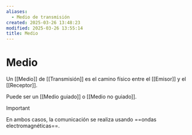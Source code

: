 ```yaml
---
aliases:
  - Medio de transmisión
created: 2025-03-26 13:48:23
modified: 2025-03-26 13:55:14
title: Medio
---
```


# Medio

Un [[Medio]] de [[Transmisión]] es el camino físico entre el [[Emisor]] y el [[Receptor]].

Puede ser un [[Medio guiado]] o [[Medio no guiado]].

> [!important]
> En ambos casos, la comunicación se realiza usando ==ondas electromagnéticas==.
